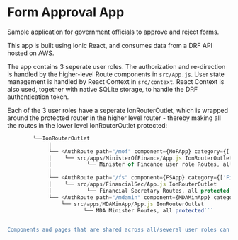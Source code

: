 # Form Approval App

Sample application for government officials to approve and reject forms.

This app is built using Ionic React, and consumes data from a DRF API hosted on AWS.


The app contains 3 seperate user roles. The authorization and re-direction is handled by the higher-level Route components in `src/App.js`. 
User state management is handled by React Context in `src/context`. React Context is also used, together with native SQLite storage, to handle the DRF authentication token.

Each of the 3 user roles have a seperate IonRouterOutlet, which is wrapped around the protected router in the higher level router - thereby making all the routes in the lower level IonRouterOutlet protected:

```src/App.js IonReactRouter
        └──IonRouterOutlet
             |
             └── <AuthRoute path="/mof" component={MoFApp} category={['Minister']}/>
             |    └── src/apps/MinisterOfFinance/App.js IonRouterOutlet
             |           └── Minister of Fincance user role Routes, all protected 
             |            
             └── <AuthRoute path="/fs" component={FSApp} category={['Financial Secretary']}/>
             |    └── src/apps/FinancialSec/App.js IonRouterOutlet
             |           └── Financial Secretary Routes, all protected 
             └── <AuthRoute path="/mdamin" component={MDAMinApp} category={['Minister (MDA)']}/>
                 └── src/apps/MDAMinApp/App.js IonRouterOutlet
                        └── MDA Minister Routes, all protected```
                            

Components and pages that are shared across all/several user roles can be found in the `src/components` and `src/pages` directories.



